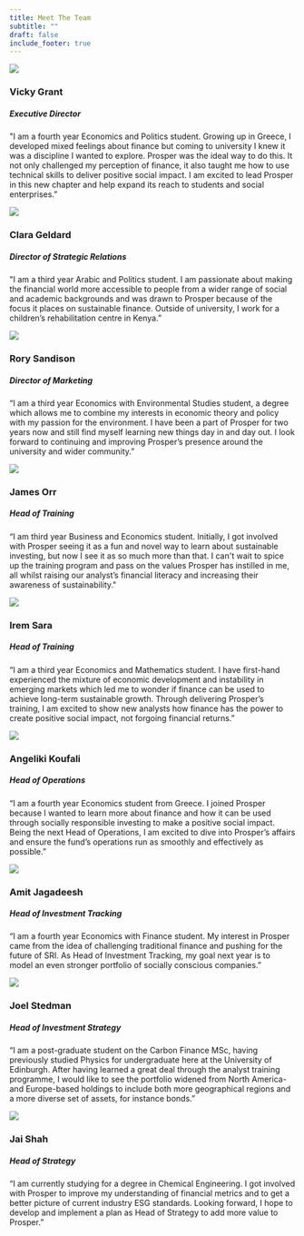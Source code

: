 ```yaml
---
title: Meet The Team
subtitle: ""
draft: false
include_footer: true
---
```

<div class="team-member">
<div class="team-image-container">
<img class="team-image" src="/images/team/Irem.jpg">
<a href="https://www.linkedin.com/in/vicky-grant-669280195/">
<div class="linkedin-holder">
<i class="linkedin-icon fa fa-linkedin"></i>
</div>
</a>
</div>
<div class="team-info-container">
<h3 class="team-member-name">Vicky Grant</h3>
<h5 class="team-member-position">Executive Director</h5>
<p>"I am a fourth year Economics and Politics student. Growing up in Greece, I developed mixed feelings about finance but coming to university I knew it was a discipline I wanted to explore. Prosper was the ideal way to do this. It not only challenged my perception of finance, it also taught me how to use technical skills to deliver positive social impact. I am excited to lead Prosper in this new chapter and help expand its reach to students and social enterprises.”</p>
</div>
</div>

<div class="team-member">
<div class="team-image-container">
<img class="team-image" src="/images/team/clara-geldard.jpg">
<a href="https://www.linkedin.com/in/clara-geldard/">
<div class="linkedin-holder">
<i class="linkedin-icon fa fa-linkedin"></i>
</div>
</a>
</div>
<div class="team-info-container">
<h3 class="team-member-name">Clara Geldard</h3>
<h5 class="team-member-position">Director of Strategic Relations</h5>
<p>"I am a third year Arabic and Politics student. I am passionate about making the financial world more accessible to people from a wider range of social and academic backgrounds and was drawn to Prosper because of the focus it places on sustainable finance. Outside of university, I work for a children’s rehabilitation centre in Kenya.”</p>
</div>
</div>

<div class="team-member">
<div class="team-image-container">
<img class="team-image" src="/images/team/rory-sandison.jpg">
<a href="https://www.linkedin.com/in/rory-sandison-b46941190/">
<div class="linkedin-holder">
<i class="linkedin-icon fa fa-linkedin"></i>
</div>
</a>
</div>
<div class="team-info-container">
<h3 class="team-member-name">Rory Sandison</h3>
<h5 class="team-member-position">Director of Marketing</h5>
<p>“I am a third year Economics with Environmental Studies student, a degree which allows me to combine my interests in economic theory and policy with my passion for the environment. I have been a part of Prosper for two years now and still find myself learning new things day in and day out. I look forward to continuing and improving Prosper’s presence around the university and wider community.”</p>
</div>
</div>

<div class="team-member">
<div class="team-image-container">
<img class="team-image" src="/images/team/james-orr.png">
<a href="https://www.linkedin.com/in/james-orr-94a553150/">
<div class="linkedin-holder">
<i class="linkedin-icon fa fa-linkedin"></i>
</div>
</a>
</div>
<div class="team-info-container">
<h3 class="team-member-name">James Orr</h3>
<h5 class="team-member-position">Head of Training</h5>
<p>“I am third year Business and Economics student. Initially, I got involved with Prosper seeing it as a fun and novel way to learn about sustainable investing, but now I see it as so much more than that. I can't wait to spice up the training program and pass on the values Prosper has instilled in me, all whilst raising our analyst’s financial literacy and increasing their awareness of sustainability."</p>
</div>
</div>

<div class="team-member">
<div class="team-image-container">
<img class="team-image" src="/images/team/irem-sari.jpg">
<a href="https://www.linkedin.com/in/iremsara/">
<div class="linkedin-holder">
<i class="linkedin-icon fa fa-linkedin"></i>
</div>
</a>
</div>
<div class="team-info-container">
<h3 class="team-member-name">Irem Sara</h3>
<h5 class="team-member-position">Head of Training</h5>
<p>“I am a third year Economics and Mathematics student. I have first-hand experienced the mixture of economic development and instability in emerging markets which led me to wonder if finance can be used to achieve long-term sustainable growth. Through delivering Prosper’s training, I am excited to show new analysts how finance has the power to create positive social impact, not forgoing financial returns.”</p>
</div>
</div>

<div class="team-member">
<div class="team-image-container">
<img class="team-image" src="/images/team/aggeliki-koufali.jpg">
<a href="https://www.linkedin.com/in/angeliki-koufali-240a0b171/">
<div class="linkedin-holder">
<i class="linkedin-icon fa fa-linkedin"></i>
</div>
</a>
</div>
<div class="team-info-container">
<h3 class="team-member-name">Angeliki Koufali</h3>
<h5 class="team-member-position">Head of Operations</h5>
<p>“I am a fourth year Economics student from Greece. I joined Prosper because I wanted to learn more about finance and how it can be used through socially responsible investing to make a positive social impact. Being the next Head of Operations, I am excited to dive into Prosper’s affairs and ensure the fund’s operations run as smoothly and effectively as possible.”</p>
</div>
</div>

<div class="team-member">
<div class="team-image-container">
<img class="team-image" src="/images/team/amit-jagadeesh.png">
<a href="https://www.linkedin.com/in/amit-jagadeesh-b74948184/">
<div class="linkedin-holder">
<i class="linkedin-icon fa fa-linkedin"></i>
</div>
</a>
</div>
<div class="team-info-container">
<h3 class="team-member-name">Amit Jagadeesh</h3>
<h5 class="team-member-position">Head of Investment Tracking</h5>
<p>“I am a fourth year Economics with Finance student. My interest in Prosper came from the idea of challenging traditional finance and pushing for the future of SRI. As Head of Investment Tracking, my goal next year is to model an even stronger portfolio of socially conscious companies.”</p>
</div>
</div>

<div class="team-member">
<div class="team-image-container">
<img class="team-image" src="/images/team/joel-stedman.jpg">
<a href="https://www.linkedin.com/in/joel-stedman-8b346115b/">
<div class="linkedin-holder">
<i class="linkedin-icon fa fa-linkedin"></i>
</div>
</a>
</div>
<div class="team-info-container">
<h3 class="team-member-name">Joel Stedman</h3>
<h5 class="team-member-position">Head of Investment Strategy</h5>
<p>“I am a post-graduate student on the Carbon Finance MSc, having previously studied Physics for undergraduate here at the University of Edinburgh. After having learned a great deal through the analyst training programme, I would like to see the portfolio widened from North America- and Europe-based holdings to include both more geographical regions and a more diverse set of assets, for instance bonds.”</p>
</div>
</div>

<div class="team-member">
<div class="team-image-container">
<img class="team-image" src="/images/team/jai-shah.png">
<a href="https://www.linkedin.com/in/jai-shah-a2b494161/">
<div class="linkedin-holder">
<i class="linkedin-icon fa fa-linkedin"></i>
</div>
</a>
</div>
<div class="team-info-container">
<h3 class="team-member-name">Jai Shah</h3>
<h5 class="team-member-position">Head of Strategy</h5>
<p>“I am currently studying for a degree in Chemical Engineering. I got involved with Prosper to improve my understanding of financial metrics and to get a better picture of current industry ESG standards. Looking forward, I hope to develop and implement a plan as Head of Strategy to add more value to Prosper.”</p>
</div>
</div>